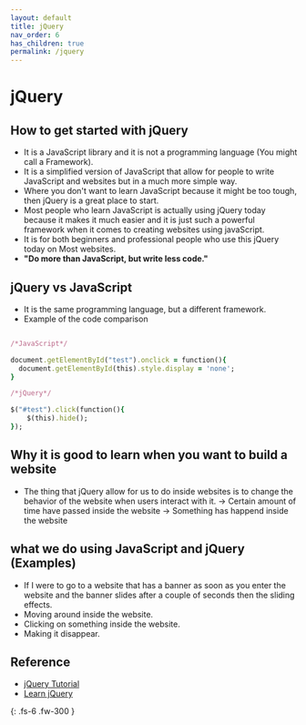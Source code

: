 ```yaml
---
layout: default
title: jQuery
nav_order: 6
has_children: true
permalink: /jquery
---
```


# jQuery
## How to get started with jQuery 
- It is a JavaScript library and it is not a programming language (You might call a Framework). 
- It is a simplified version of JavaScript that allow for people to write JavaScript and websites but in a much more simple way. 
- Where you don't want to learn JavaScript because it might be too tough, then jQuery is a great place to start.
- Most people who learn JavaScript is actually using jQuery today because it makes it much easier and it is just such a powerful framework when it comes to creating websites using javaScript.
- It is for both beginners and professional people who use this jQuery today on Most websites.
- <b>"Do more than JavaScript, but write less code."</b>

## jQuery vs JavaScript
- It is the same programming language, but a different framework. 
- Example of the code comparison 

```ruby 

/*JavaScript*/ 

document.getElementById("test").onclick = function(){
  document.getElementById(this).style.display = 'none';
}

/*jQuery*/ 

$("#test").click(function(){
    $(this).hide(); 
});

```

## Why it is good to learn when you want to build a website
- The thing that jQuery allow for us to do inside websites is to change the behavior of the website when users interact with it.
-> Certain amount of time have passed inside the website 
-> Something has happend inside the website


## what we do using JavaScript and jQuery (Examples) 
- If I were to go to a website that has a banner as soon as you enter the website and the banner slides after a couple of seconds then the sliding effects.
- Moving around inside the website. 
- Clicking on something inside the website.
- Making it disappear. 

## Reference 
* [jQuery Tutorial](https://www.youtube.com/playlist?list=PL0eyrZgxdwhy7byLHsVkuhtRV_IpoJU7n)
* [Learn jQuery](https://learn.jquery.com/about-jquery)

{: .fs-6 .fw-300 }

